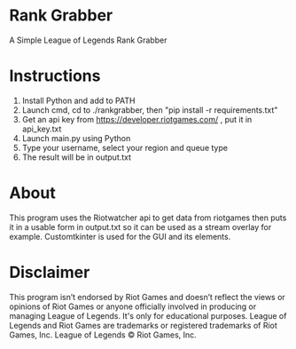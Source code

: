 # Rank Grabber
A Simple League of Legends Rank Grabber

# Instructions
 1. Install Python and add to PATH
 2. Launch cmd, cd to ./rankgrabber, then "pip install -r requirements.txt"
 3. Get an api key from https://developer.riotgames.com/ , put it in api_key.txt
 4. Launch main.py using Python
 5. Type your username, select your region  and queue type
 6. The result will be in output.txt

# About 
This program uses the Riotwatcher api to get data from riotgames then puts it in a usable form in output.txt so it can be used as a stream overlay for example.
Customtkinter is used for the GUI and its elements.

# Disclaimer
This program isn’t endorsed by Riot Games and doesn’t reflect the views or opinions of Riot Games or anyone officially involved in producing or managing League of Legends. It's only for educational purposes.
League of Legends and Riot Games are trademarks or registered trademarks of Riot Games, Inc. League of Legends © Riot Games, Inc.
